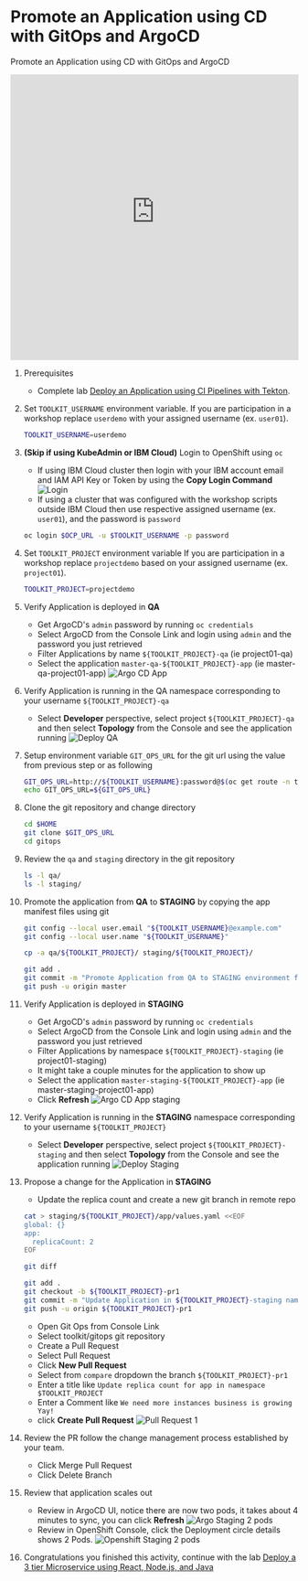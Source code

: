 # Promote an Application using CD with GitOps and ArgoCD

Promote an Application using CD with GitOps and ArgoCD

<iframe width="100%" height="500" src="https://www.youtube-nocookie.com/embed/Fr85xbcM_es" title="YouTube video player" frameborder="0" allow="accelerometer; autoplay; clipboard-write; encrypted-media; gyroscope; picture-in-picture" allowfullscreen></iframe>

1. Prerequisites
    - Complete lab [Deploy an Application using CI Pipelines with Tekton](ci.md).

1. Set `TOOLKIT_USERNAME` environment variable.
   If you are participation in a workshop replace `userdemo` with your assigned username (ex. `user01`).
    ```bash
    TOOLKIT_USERNAME=userdemo
    ```

1. **(Skip if using KubeAdmin or IBM Cloud)** Login to OpenShift using `oc`
    - If using IBM Cloud cluster then login with your IBM account email and IAM API Key or Token by using the **Copy Login Command**
        ![Login](images/login.jpg)
    - If using a cluster that was configured with the workshop scripts outside IBM Cloud then use respective assigned username (ex. `user01`), and the password is `password`
    ```bash
    oc login $OCP_URL -u $TOOLKIT_USERNAME -p password
    ```

1. Set `TOOLKIT_PROJECT` environment variable
   If you are participation in a workshop replace `projectdemo` based on your assigned username (ex. `project01`).
    ```bash
    TOOLKIT_PROJECT=projectdemo
    ```

1. Verify Application is deployed in **QA**
    - Get ArgoCD's `admin` password by running `oc credentials`  
    - Select ArgoCD from the Console Link and login using `admin` and the password you just retrieved
    - Filter Applications by name `${TOOLKIT_PROJECT}-qa` (ie project01-qa)
    - Select the application `master-qa-${TOOLKIT_PROJECT}-app` (ie master-qa-project01-app)
        ![Argo CD App](images/argo-app.jpg)

1. Verify Application is running in the QA namespace corresponding to your username `${TOOLKIT_PROJECT}-qa`
    - Select **Developer** perspective, select project `${TOOLKIT_PROJECT}-qa` and then select **Topology** from the Console and see the application running
        ![Deploy QA](images/deploy-qa.jpg)

1. Setup environment variable `GIT_OPS_URL` for the git url using the value from previous step or as following
    ```bash
    GIT_OPS_URL=http://${TOOLKIT_USERNAME}:password@$(oc get route -n tools gitea --template='{{.spec.host}}')/toolkit/gitops
    echo GIT_OPS_URL=${GIT_OPS_URL}

    ```

1. Clone the git repository and change directory
    ```bash
    cd $HOME
    git clone $GIT_OPS_URL
    cd gitops

    ```

1. Review the `qa` and `staging` directory in the git repository
    ```bash
    ls -l qa/
    ls -l staging/

    ```

1. Promote the application from **QA** to **STAGING** by copying the app manifest files using git
    ```bash
    git config --local user.email "${TOOLKIT_USERNAME}@example.com"
    git config --local user.name "${TOOLKIT_USERNAME}"

    cp -a qa/${TOOLKIT_PROJECT}/ staging/${TOOLKIT_PROJECT}/

    git add .
    git commit -m "Promote Application from QA to STAGING environment for $TOOLKIT_PROJECT"
    git push -u origin master

    ```

1. Verify Application is deployed in **STAGING**
    - Get ArgoCD's `admin` password by running `oc credentials`  
    - Select ArgoCD from the Console Link and login using `admin` and the password you just retrieved
    - Filter Applications by namespace `${TOOLKIT_PROJECT}-staging` (ie project01-staging)
    - It might take a couple minutes for the application to show up
    - Select the application `master-staging-${TOOLKIT_PROJECT}-app` (ie master-staging-project01-app)
    - Click **Refresh**
        ![Argo CD App staging](images/argo-app-staging.jpg)

1. Verify Application is running in the **STAGING** namespace corresponding to your username `${TOOLKIT_PROJECT}`
    - Select **Developer** perspective, select project `${TOOLKIT_PROJECT}-staging` and then select **Topology** from the Console and see the application running
        ![Deploy Staging](images/deploy-staging.jpg)

1. Propose a change for the Application in **STAGING**
    - Update the replica count and create a new git branch in remote repo
    ```bash
    cat > staging/${TOOLKIT_PROJECT}/app/values.yaml <<EOF
    global: {}
    app:
      replicaCount: 2
    EOF

    git diff

    git add .
    git checkout -b ${TOOLKIT_PROJECT}-pr1
    git commit -m "Update Application in ${TOOLKIT_PROJECT}-staging namespace"
    git push -u origin ${TOOLKIT_PROJECT}-pr1

    ```
    - Open Git Ops from Console Link
    - Select toolkit/gitops git repository
    - Create a Pull Request
    - Select Pull Request
    - Click **New Pull Request**
    - Select from `compare` dropdown the branch `${TOOLKIT_PROJECT}-pr1`
    - Enter a title like `Update replica count for app in namespace $TOOLKIT_PROJECT`
    - Enter a Comment like `We need more instances business is growing Yay!`
    - click **Create Pull Request**
        ![Pull Request 1](images/gitops-pr1.jpg)

1. Review the PR follow the change management process established by your team.
    - Click Merge Pull Request
    - Click Delete Branch

1. Review that application scales out
    - Review in ArgoCD UI, notice there are now two pods, it takes about 4 minutes to sync, you can click **Refresh**
        ![Argo Staging 2 pods](images/argo-app-staging2.jpg)
    - Review in OpenShift Console, click the Deployment circle details shows 2 Pods.
        ![Openshift Staging 2 pods](images/deploy-staging2.jpg)

1. Congratulations you finished this activity, continue with the lab [Deploy a 3 tier Microservice using React, Node.js, and Java](inventory.md)
